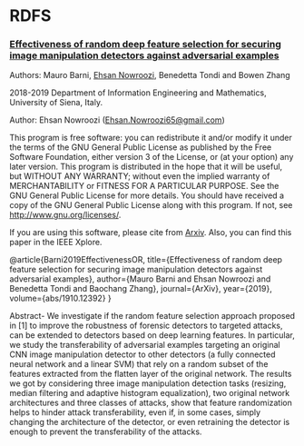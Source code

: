 # RDFS
### [Effectiveness of random deep feature selection for securing image manipulation detectors against adversarial examples](https://arxiv.org/abs/1910.12392) 

Authors: Mauro Barni, [Ehsan Nowroozi](https://scholar.google.com/citations?user=C0bNkP8AAAAJ&hl=en), Benedetta Tondi and Bowen Zhang

2018-2019 Department of Information Engineering and Mathematics, University of Siena, Italy.

Author: Ehsan Nowroozi (Ehsan.Nowroozi65@gmail.com)

This program is free software: you can redistribute it and/or modify it under the terms of the GNU General Public License as published by the Free Software Foundation, either version 3 of the License, or (at your option) any later version. This program is distributed in the hope that it will be useful, but WITHOUT ANY WARRANTY; without even the implied warranty of MERCHANTABILITY or FITNESS FOR A PARTICULAR PURPOSE. See the GNU General Public License for more details. You should have received a copy of the GNU General Public License along with this program. If not, see http://www.gnu.org/licenses/.

If you are using this software, please cite from [Arxiv](https://arxiv.org/abs/1910.12392). Also, you can find this paper in the IEEE Xplore.

@article{Barni2019EffectivenessOR,
  title={Effectiveness of random deep feature selection for securing image manipulation detectors against adversarial examples},
  author={Mauro Barni and Ehsan Nowroozi and Benedetta Tondi and Baochang Zhang},
  journal={ArXiv},
  year={2019},
  volume={abs/1910.12392}
}

Abstract- 
We investigate if the random feature selection approach proposed
in [1] to improve the robustness of forensic detectors to targeted attacks,
can be extended to detectors based on deep learning features.
In particular, we study the transferability of adversarial examples
targeting an original CNN image manipulation detector to other detectors
(a fully connected neural network and a linear SVM) that rely
on a random subset of the features extracted from the flatten layer of
the original network. The results we got by considering three image
manipulation detection tasks (resizing, median filtering and adaptive
histogram equalization), two original network architectures and
three classes of attacks, show that feature randomization helps to
hinder attack transferability, even if, in some cases, simply changing
the architecture of the detector, or even retraining the detector is
enough to prevent the transferability of the attacks.


